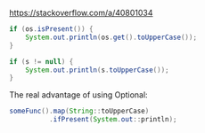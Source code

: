 https://stackoverflow.com/a/40801034

```java
if (os.isPresent()) {
    System.out.println(os.get().toUpperCase());
}
```
```java
if (s != null) {
    System.out.println(s.toUpperCase());
}
```
The real advantage of using Optional:
```java
someFunc().map(String::toUpperCase)
          .ifPresent(System.out::println);
```